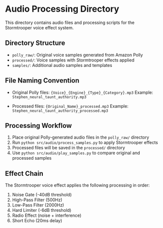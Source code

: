 # Audio Processing Directory

This directory contains audio files and processing scripts for the Stormtrooper voice effect system.

## Directory Structure

- `polly_raw/`: Original voice samples generated from Amazon Polly
- `processed/`: Voice samples with Stormtrooper effects applied
- `samples/`: Additional audio samples and templates

## File Naming Convention

- Original Polly files: `{Voice}_{Engine}_{Type}_{Category}.mp3`
  Example: `Stephen_neural_taunt_authority.mp3`

- Processed files: `{Original_Name}_processed.mp3`
  Example: `Stephen_neural_taunt_authority_processed.mp3`

## Processing Workflow

1. Place original Polly-generated audio files in the `polly_raw/` directory
2. Run `python src/audio/process_samples.py` to apply Stormtrooper effects
3. Processed files will be saved in the `processed/` directory
4. Use `python src/audio/play_samples.py` to compare original and processed samples

## Effect Chain

The Stormtrooper voice effect applies the following processing in order:

1. Noise Gate (-40dB threshold)
2. High-Pass Filter (500Hz)
3. Low-Pass Filter (2000Hz)
4. Hard Limiter (-6dB threshold)
5. Radio Effect (noise + interference)
6. Short Echo (20ms delay)
